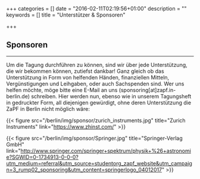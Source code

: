 +++
categories = []
date = "2016-02-11T02:19:56+01:00"
description = ""
keywords = []
title = "Unterstützer & Sponsoren"

+++
## Sponsoren
---
Um die Tagung durchführen zu können, sind wir über jede Unterstützung, die wir bekommen können, zutiefst dankbar! Ganz gleich ob das Unterstützung in Form von helfenden Händen, finanziellen Mitteln, Vergünstigungen und Leihgaben, oder auch Sachspenden sind. Wer uns helfen möchte, möge bitte eine E-Mail an uns (sponsoring[at]zapf.in-berlin.de) schreiben. Hier werden nun, ebenso wie in unserem Tagungsheft in gedruckter Form, all diejenigen gewürdigt, ohne deren Unterstützung die ZaPF in Berlin nicht möglich wäre:

{{< figure src="/berlin/img/sponsor/zurich_instruments.jpg" title="Zurich Instruments" link="https://www.zhinst.com/" >}}

{{< figure src="/berlin/img/sponsor/Springer.jpg" title="Springer-Verlag GmbH" link="http://www.springer.com/springer+spektrum/physik+%26+astronomie?SGWID=0-1734913-0-0-0?utm_medium=referral&utm_source=studentorg_zapf_website&utm_campaign=3_rump02_sponsoring&utm_content=springerlogo_04012017" >}}
